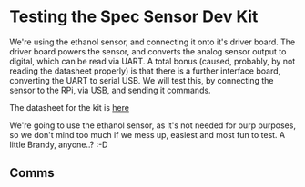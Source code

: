 # Testing the Spec Sensor Dev Kit

We're using the ethanol sensor, and connecting it onto it's driver board. The driver board powers the sensor, and converts the analog sensor output to digital, which can be read via UART. A total bonus (caused, probably, by not reading the datasheet properly) is that there is a further interface board, converting the UART to serial USB. 
We will test this, by connecting the sensor to the RPi, via USB, and sending it commands.  

The datasheet for the kit is [here](https://cdn.jsdelivr.net/gh/RescueStationCIC/OperationLollipopResources/sensor/gas/datasheet/968-045_9-6-17.pdf)  

We're going to use the ethanol sensor, as it's not needed for ourp purposes, so we don't mind too much if we mess up, easiest and most fun to test. A little Brandy, anyone..? :-D

## Comms



